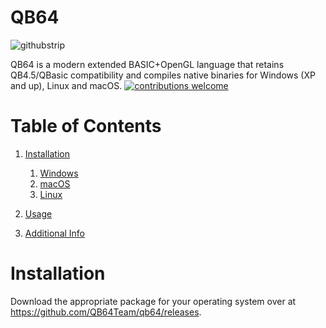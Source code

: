 # QB64

![githubstrip](https://user-images.githubusercontent.com/10699359/109433808-1026f580-79f1-11eb-9472-2d4180dff14c.png)

QB64 is a modern extended BASIC+OpenGL language that retains QB4.5/QBasic compatibility and compiles native binaries for Windows (XP and up), Linux and macOS.
[![contributions welcome](https://img.shields.io/badge/contributions-welcome-brightgreen.svg?style=flat)](https://github.com/QB64Team/qb64/issues)

# Table of Contents
1. [Installation](#Installation)
    1. [Windows](#Windows)
    2. [macOS](#macOS)
    3. [Linux](#Linux)

2.  [Usage](#Usage)
3.  [Additional Info](#Additional_Info)

# Installation <a name="Installation"></a>
Download the appropriate package for your operating system over at https://github.com/QB64Team/qb64/releases.